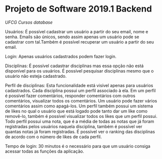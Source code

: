 # Projeto de Software 2019.1 Backend

*UFCG Cursos database*

Usuários: É possível cadastrar um usuário a partir do seu email, nome e senha. Emails são únicos, sendo assim apenas um usuário pode se cadastrar com tal.Também é possível recuperar um usuário a partir do seu email.

Login: Apenas usuários cadastrados podem fazer login.

Disciplinas: É possível cadastrar disciplinas mas essa opção não está disponível para os usuários. É possível pesquisar disciplinas mesmo que o usuário não esteja cadastrado. 

Perfil de disciplinas: Esta funcionalidade está visível apenas para usuários cadastrados. Cada disciplina possui um perfil associado à ela. Em um perfil é possível fazer comentários, responder comentários com outros comentários, visualizar todos os comentários. Um usuário pode fazer vários comentários assim como apagá-los. Um perfil também possui um sistema de likes no qual o usuário que está logado pode tanto dar um like como removê-lo, também é possível visualizar todos os likes que um perfil possui. Todo perfil possui uma nota, que é a média de todas as notas que já foram registradas pelos usuários naquela disciplina, também é possível ver quantas notas já foram registradas. É possível ver o ranking das disciplinas de acordo com o número de likes de cada perfil.

Tempo de login: 30 minutos é o necessário para que um usuário consiga acessar todas as funções da aplicação.
